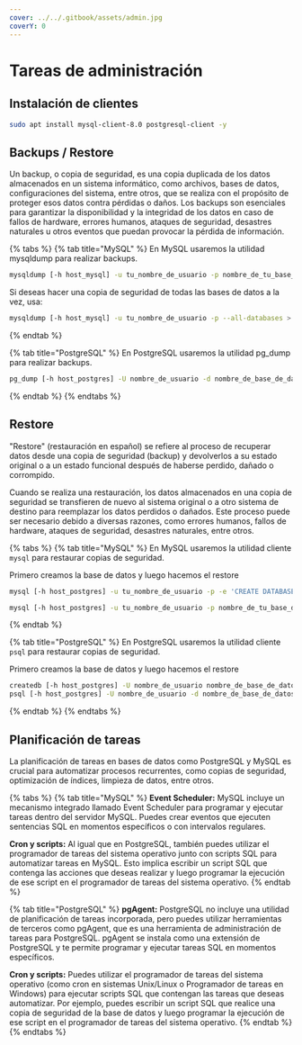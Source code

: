 ```yaml
---
cover: ../../.gitbook/assets/admin.jpg
coverY: 0
---
```


# Tareas de administración

## Instalación de clientes

```bash
sudo apt install mysql-client-8.0 postgresql-client -y
```

## Backups / Restore

Un backup, o copia de seguridad, es una copia duplicada de los datos almacenados en un sistema informático, como archivos, bases de datos, configuraciones del sistema, entre otros, que se realiza con el propósito de proteger esos datos contra pérdidas o daños. Los backups son esenciales para garantizar la disponibilidad y la integridad de los datos en caso de fallos de hardware, errores humanos, ataques de seguridad, desastres naturales u otros eventos que puedan provocar la pérdida de información.

{% tabs %}
{% tab title="MySQL" %}
En MySQL usaremos la utilidad mysqldump para realizar backups.&#x20;

```bash
mysqldump [-h host_mysql] -u tu_nombre_de_usuario -p nombre_de_tu_base_de_datos --schema nombre_schema  > archivo_de_backup.sql
```

Si deseas hacer una copia de seguridad de todas las bases de datos a la vez, usa:

```bash
mysqldump [-h host_mysql] -u tu_nombre_de_usuario -p --all-databases > todas_las_bases_de_datos_backup.sql
```
{% endtab %}

{% tab title="PostgreSQL" %}
En PostgreSQL usaremos la utilidad pg\_dump para realizar backups.&#x20;

```bash
pg_dump [-h host_postgres] -U nombre_de_usuario -d nombre_de_base_de_datos -f archivo_de_backup.sql
```
{% endtab %}
{% endtabs %}

## Restore

"Restore" (restauración en español) se refiere al proceso de recuperar datos desde una copia de seguridad (backup) y devolverlos a su estado original o a un estado funcional después de haberse perdido, dañado o corrompido.

Cuando se realiza una restauración, los datos almacenados en una copia de seguridad se transfieren de nuevo al sistema original o a otro sistema de destino para reemplazar los datos perdidos o dañados. Este proceso puede ser necesario debido a diversas razones, como errores humanos, fallos de hardware, ataques de seguridad, desastres naturales, entre otros.

{% tabs %}
{% tab title="MySQL" %}
En MySQL usaremos la utilidad cliente `mysql` para restaurar copias de seguridad.&#x20;

Primero creamos la base de datos y luego hacemos el restore

```bash
mysql [-h host_postgres] -u tu_nombre_de_usuario -p -e 'CREATE DATABASE nombre_de_tu_base_de_datos;'

mysql [-h host_postgres] -u tu_nombre_de_usuario -p nombre_de_tu_base_de_datos < archivo_de_backup.sql
```
{% endtab %}

{% tab title="PostgreSQL" %}
En PostgreSQL usaremos la utilidad cliente `psql` para restaurar copias de seguridad.&#x20;

Primero creamos la base de datos y luego hacemos el restore

```bash
createdb [-h host_postgres] -U nombre_de_usuario nombre_de_base_de_datos
psql [-h host_postgres] -U nombre_de_usuario -d nombre_de_base_de_datos -f archivo_de_backup.sql
```
{% endtab %}
{% endtabs %}

## Planificación de tareas

La planificación de tareas en bases de datos como PostgreSQL y MySQL es crucial para automatizar procesos recurrentes, como copias de seguridad, optimización de índices, limpieza de datos, entre otros.&#x20;

{% tabs %}
{% tab title="MySQL" %}
**Event Scheduler:** MySQL incluye un mecanismo integrado llamado Event Scheduler para programar y ejecutar tareas dentro del servidor MySQL. Puedes crear eventos que ejecuten sentencias SQL en momentos específicos o con intervalos regulares.

**Cron y scripts:** Al igual que en PostgreSQL, también puedes utilizar el programador de tareas del sistema operativo junto con scripts SQL para automatizar tareas en MySQL. Esto implica escribir un script SQL que contenga las acciones que deseas realizar y luego programar la ejecución de ese script en el programador de tareas del sistema operativo.
{% endtab %}

{% tab title="PostgreSQL" %}
**pgAgent:** PostgreSQL no incluye una utilidad de planificación de tareas incorporada, pero puedes utilizar herramientas de terceros como pgAgent, que es una herramienta de administración de tareas para PostgreSQL. pgAgent se instala como una extensión de PostgreSQL y te permite programar y ejecutar tareas SQL en momentos específicos.

**Cron y scripts:** Puedes utilizar el programador de tareas del sistema operativo (como cron en sistemas Unix/Linux o Programador de tareas en Windows) para ejecutar scripts SQL que contengan las tareas que deseas automatizar. Por ejemplo, puedes escribir un script SQL que realice una copia de seguridad de la base de datos y luego programar la ejecución de ese script en el programador de tareas del sistema operativo.
{% endtab %}
{% endtabs %}
